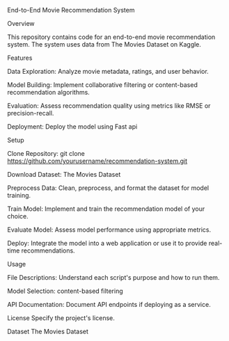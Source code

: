 End-to-End Movie Recommendation System


Overview

This repository contains code for an end-to-end movie recommendation system. The system uses data from The Movies Dataset on Kaggle.

Features

Data Exploration: Analyze movie metadata, ratings, and user behavior.

Model Building: Implement collaborative filtering or content-based recommendation algorithms.

Evaluation: Assess recommendation quality using metrics like RMSE or precision-recall.

Deployment: Deploy the model using Fast api 

Setup

Clone Repository: git clone https://github.com/yourusername/recommendation-system.git

Download Dataset: The Movies Dataset

Preprocess Data: Clean, preprocess, and format the dataset for model training.

Train Model: Implement and train the recommendation model of your choice.

Evaluate Model: Assess model performance using appropriate metrics.

Deploy: Integrate the model into a web application or use it to provide real-time recommendations.


Usage

File Descriptions: Understand each script's purpose and how to run them.

Model Selection:  content-based filtering

API Documentation: Document API endpoints if deploying as a service.


License
Specify the project's license.

Dataset
The Movies Dataset
